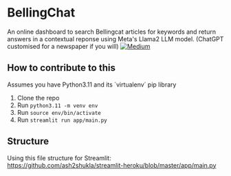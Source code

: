 # BellingChat
An online dashboard to search Bellingcat articles for keywords and return answers in a contextual reponse using Meta's Llama2 LLM model.
(ChatGPT customised for a newspaper if you will)
[![Medium](https://img.shields.io/badge/medium-%2312100E.svg?&style=for-the-badge&logo=medium&logoColor=white&link=https://jack-harding.medium.com/0a77e8e37a9b)](https://jack-harding.medium.com/0a77e8e37a9b)


## How to contribute to this

Assumes you have Python3.11 and its ´virtualenv´ pip library
1. Clone the repo
2. Run `python3.11 -m venv env`
3. Run `source env/bin/activate`
4. Run `streamlit run app/main.py`

## Structure
Using this file structure for Streamlit: https://github.com/ash2shukla/streamlit-heroku/blob/master/app/main.py
